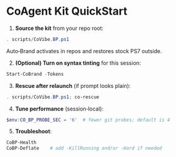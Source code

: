 # CoAgent Kit QuickStart

1) **Source the kit** from your repo root:
```powershell
. scripts/CoVibe.BP.ps1
```
Auto‑Brand activates in repos and restores stock PS7 outside.

2) **(Optional) Turn on syntax tinting** for this session:
```powershell
Start-CoBrand -Tokens
```

3) **Rescue after relaunch** (if prompt looks plain):
```powershell
. scripts/CoVibe.BP.ps1; co-rescue
```

4) **Tune performance** (session‑local):
```powershell
$env:CO_BP_PROBE_SEC = '6'  # fewer git probes; default is 4
```

5) **Troubleshoot**:
```powershell
CoBP-Health
CoBP-Deflate    # add -KillRunning and/or -Hard if needed
```

